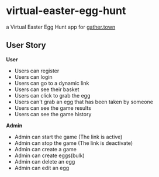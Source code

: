 # virtual-easter-egg-hunt
a Virtual Easter Egg Hunt app for [gather.town](https://gather.town/)

## User Story

**User**
- Users can register
- Users can login
- Users can go to a dynamic link
- Users can see their basket
- Users can click to grab the egg
- Users can't grab an egg that has been taken by someone
- Users can see the game results
- Users can see the game history

**Admin**
- Admin can start the game (The link is active)
- Admin can stop the game (The link is deactivate)
- Admin can create a game
- Admin can create eggs(bulk)
- Admin can delete an egg
- Admin can edit an egg
